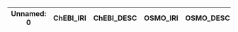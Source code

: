 | Unnamed: 0   | ChEBI_IRI   | ChEBI_DESC   | OSMO_IRI   | OSMO_DESC   |
|--------------|-------------|--------------|------------|-------------|